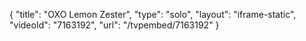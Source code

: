 {
    "title": "OXO Lemon Zester",
    "type": "solo",
    "layout": "iframe-static",
    "videoId": "7163192",
    "url": "\/tvpembed\/7163192"
}